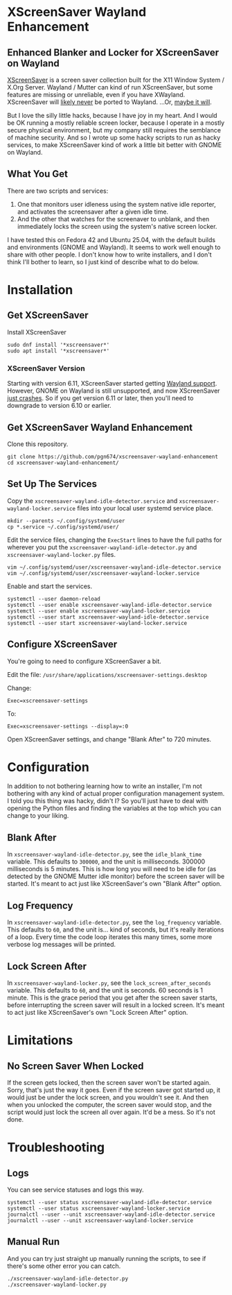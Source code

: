 # XScreenSaver Wayland Enhancement
## Enhanced Blanker and Locker for XScreenSaver on Wayland
[XScreenSaver](https://www.jwz.org/xscreensaver/) is a screen saver collection built for the X11 Window System / X.Org Server. Wayland / Mutter can kind of run XScreenSaver, but some features are missing or unreliable, even if you have XWayland. XScreenSaver will [likely never](https://www.jwz.org/blog/2023/09/wayland-and-screen-savers/) be ported to Wayland. ...Or, [maybe it will](https://www.jwz.org/blog/2025/07/xscreensaver-6-11/).

But I love the silly little hacks, because I have joy in my heart. And I would be OK running a mostly reliable screen locker, because I operate in a mostly secure physical environment, but my company still requires the semblance of machine security. And so I wrote up some hacky scripts to run as hacky services, to make XScreenSaver kind of work a little bit better with GNOME on Wayland.
## What You Get
There are two scripts and services:
1. One that monitors user idleness using the system native idle reporter, and activates the screensaver after a given idle time.
2. And the other that watches for the screenaver to unblank, and then immediately locks the screen using the system's native screen locker.

I have tested this on Fedora 42 and Ubuntu 25.04, with the default builds and environments (GNOME and Wayland). It seems to work well enough to share with other people. I don't know how to write installers, and I don't think I'll bother to learn, so I just kind of describe what to do below.
# Installation
## Get XScreenSaver
Install XScreenSaver
```
sudo dnf install '*xscreensaver*'
sudo apt install '*xscreensaver*'
```
### XScreenSaver Version
Starting with version 6.11, XScreenSaver started getting [Wayland support](https://www.jwz.org/blog/2025/07/xscreensaver-6-11/). However, GNOME on Wayland is still unsupported, and now XScreenSaver [just crashes](https://bugzilla.redhat.com/show_bug.cgi?id=2385237). So if you get version 6.11 or later, then you'll need to downgrade to version 6.10 or earlier.
## Get XScreenSaver Wayland Enhancement
Clone this repository.
```
git clone https://github.com/pgn674/xscreensaver-wayland-enhancement
cd xscreensaver-wayland-enhancement/
```
## Set Up The Services
Copy the `xscreensaver-wayland-idle-detector.service` and `xscreensaver-wayland-locker.service` files into your local user systemd service place.
```
mkdir --parents ~/.config/systemd/user
cp *.service ~/.config/systemd/user/
```
Edit the service files, changing the `ExecStart` lines to have the full paths for wherever you put the `xscreensaver-wayland-idle-detector.py` and `xscreensaver-wayland-locker.py` files.
```
vim ~/.config/systemd/user/xscreensaver-wayland-idle-detector.service
vim ~/.config/systemd/user/xscreensaver-wayland-locker.service
```
Enable and start the services.
```
systemctl --user daemon-reload
systemctl --user enable xscreensaver-wayland-idle-detector.service
systemctl --user enable xscreensaver-wayland-locker.service
systemctl --user start xscreensaver-wayland-idle-detector.service
systemctl --user start xscreensaver-wayland-locker.service
```
## Configure XScreenSaver
You're going to need to configure XScreenSaver a bit.

Edit the file: `/usr/share/applications/xscreensaver-settings.desktop`

Change:

`Exec=xscreensaver-settings`

To:

`Exec=xscreensaver-settings --display=:0`

Open XScreenSaver settings, and change "Blank After" to 720 minutes.
# Configuration
In addition to not bothering learning how to write an installer, I'm not bothering with any kind of actual proper configuration management system. I told you this thing was hacky, didn't I? So you'll just have to deal with opening the Python files and finding the variables at the top which you can change to your liking.
## Blank After
In `xscreensaver-wayland-idle-detector.py`, see the `idle_blank_time` variable. This defaults to `300000`, and the unit is milliseconds. 300000 milliseconds is 5 minutes. This is how long you will need to be idle for (as detected by the GNOME Mutter idle monitor) before the screen saver will be started. It's meant to act just like XScreenSaver's own "Blank After" option.
## Log Frequency
In `xscreensaver-wayland-idle-detector.py`, see the `log_frequency` variable. This defaults to `60`, and the unit is... kind of seconds, but it's really iterations of a loop. Every time the code loop iterates this many times, some more verbose log messages will be printed.
## Lock Screen After
In `xscreensaver-wayland-locker.py`, see the `lock_screen_after_seconds` variable. This defaults to `60`, and the unit is seconds. 60 seconds is 1 minute. This is the grace period that you get after the screen saver starts, before interrupting the screen saver will result in a locked screen. It's meant to act just like XScreenSaver's own "Lock Screen After" option.
# Limitations
## No Screen Saver When Locked
If the screen gets locked, then the screen saver won't be started again. Sorry, that's just the way it goes. Even if the screen saver got started up, it would just be under the lock screen, and you wouldn't see it. And then when you unlocked the computer, the screen saver would stop, and the script would just lock the screen all over again. It'd be a mess. So it's not done.
# Troubleshooting
## Logs
You can see service statuses and logs this way.
```
systemctl --user status xscreensaver-wayland-idle-detector.service
systemctl --user status xscreensaver-wayland-locker.service
journalctl --user --unit xscreensaver-wayland-idle-detector.service
journalctl --user --unit xscreensaver-wayland-locker.service
```
## Manual Run
And you can try just straight up manually running the scripts, to see if there's some other error you can catch.
```
./xscreensaver-wayland-idle-detector.py
./xscreensaver-wayland-locker.py
```
